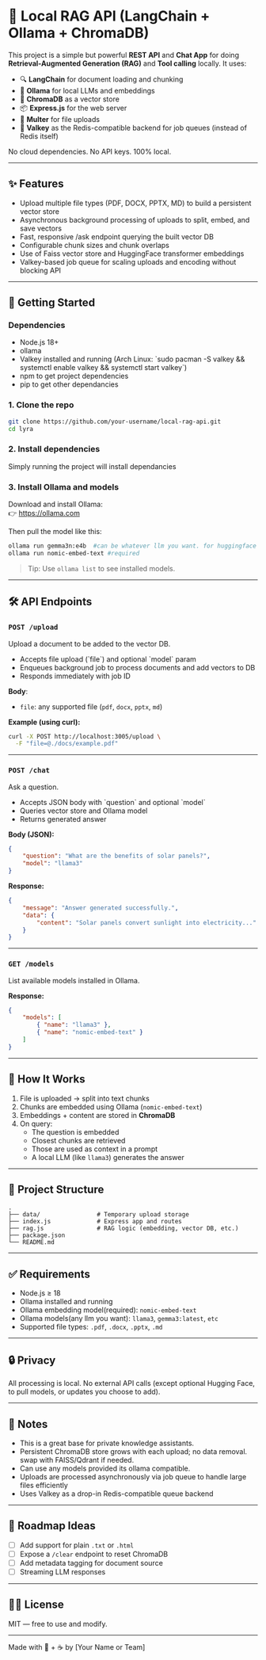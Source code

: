 # 🧠 Local RAG API (LangChain + Ollama + ChromaDB)

This project is a simple but powerful **REST API** and **Chat App** for doing **Retrieval-Augmented Generation (RAG)** and **Tool calling** locally. It uses:

- 🔍 **LangChain** for document loading and chunking  
- 🧠 **Ollama** for local LLMs and embeddings  
- 🧱 **ChromaDB** as a vector store
- 📦 **Express.js** for the web server
- 📄 **Multer** for file uploads
- 📄 **Valkey** as the Redis-compatible backend for job queues (instead of Redis itself)

No cloud dependencies. No API keys. 100% local.

---

## ✨ Features

- Upload multiple file types (PDF, DOCX, PPTX, MD) to build a persistent vector store  
- Asynchronous background processing of uploads to split, embed, and save vectors  
- Fast, responsive /ask endpoint querying the built vector DB  
- Configurable chunk sizes and chunk overlaps  
- Use of Faiss vector store and HuggingFace transformer embeddings  
- Valkey-based job queue for scaling uploads and encoding without blocking API

---

## 🚀 Getting Started

### Dependencies

- Node.js 18+
- ollama
- Valkey installed and running (Arch Linux: \`sudo pacman -S valkey && systemctl enable valkey && systemctl start valkey\`)  
- npm to get project dependencies
- pip to get other dependancies

### 1. Clone the repo

```bash
git clone https://github.com/your-username/local-rag-api.git
cd lyra
```

### 2. Install dependencies

Simply running the project will install dependancies

### 3. Install Ollama and models

Download and install Ollama:  
👉 https://ollama.com

Then pull the model like this:

```bash
ollama run gemma3n:e4b  #can be whatever llm you want. for huggingface use ollama run hf.co/<model name copied on site>
ollama run nomic-embed-text #required
```

> Tip: Use `ollama list` to see installed models.

---

## 🛠️ API Endpoints

### `POST /upload`

Upload a document to be added to the vector DB.

- Accepts file upload (\`file\`) and optional \`model\` param  
- Enqueues background job to process documents and add vectors to DB  
- Responds immediately with job ID

**Body**:

- `file`: any supported file (`pdf`, `docx`, `pptx`, `md`)

**Example (using curl):**

```bash
curl -X POST http://localhost:3005/upload \
  -F "file=@./docs/example.pdf"
```

---

### `POST /chat`

Ask a question.

- Accepts JSON body with \`question\` and optional \`model\`  
- Queries vector store and Ollama model  
- Returns generated answer  

**Body (JSON):**

```json
{
    "question": "What are the benefits of solar panels?",
    "model": "llama3"
}
```

**Response:**

```json
{
    "message": "Answer generated successfully.",
    "data": {
        "content": "Solar panels convert sunlight into electricity..."
    }
}
```

---

### `GET /models`

List available models installed in Ollama.

**Response:**

```json
{
    "models": [
        { "name": "llama3" },
        { "name": "nomic-embed-text" }
    ]
}
```

---

## 🧠 How It Works

1. File is uploaded → split into text chunks  
2. Chunks are embedded using Ollama (`nomic-embed-text`)  
3. Embeddings + content are stored in **ChromaDB**  
4. On query:
    - The question is embedded
    - Closest chunks are retrieved
    - Those are used as context in a prompt
    - A local LLM (like `llama3`) generates the answer

---

## 📁 Project Structure

```
.
├── data/                # Temporary upload storage
├── index.js             # Express app and routes
├── rag.js               # RAG logic (embedding, vector DB, etc.)
├── package.json
└── README.md
```

---

## ✅ Requirements

- Node.js ≥ 18  
- Ollama installed and running  
- Ollama embedding model(required): `nomic-embed-text`  
- Ollama models(any llm you want): `llama3`, `gemma3:latest`, `etc`
- Supported file types: `.pdf`, `.docx`, `.pptx`, `.md`

---

## 🔒 Privacy

All processing is local. No external API calls (except optional Hugging Face, to pull models, or updates you choose to add).

---

## 📌 Notes

- This is a great base for private knowledge assistants.
- Persistent ChromaDB store grows with each upload; no data removal. swap with FAISS/Qdrant if needed.
- Can use any models provided its ollama compatible.
- Uploads are processed asynchronously via job queue to handle large files efficiently  
- Uses Valkey as a drop-in Redis-compatible queue backend

---

## 🧪 Roadmap Ideas

- [ ] Add support for plain `.txt` or `.html`
- [ ] Expose a `/clear` endpoint to reset ChromaDB
- [ ] Add metadata tagging for document source
- [ ] Streaming LLM responses

---

## 🧑‍💻 License

MIT — free to use and modify.

---

Made with 🧠 + ☕ by [Your Name or Team]
